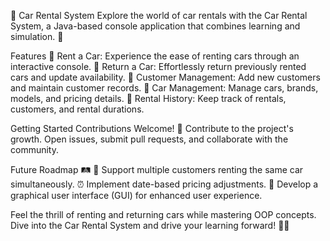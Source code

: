 🚗 Car Rental System
Explore the world of car rentals with the Car Rental System, a Java-based console application that combines learning and simulation. 🌟

Features
🚀 Rent a Car: Experience the ease of renting cars through an interactive console. 🔁 Return a Car: Effortlessly return previously rented cars and update availability. 👥 Customer Management: Add new customers and maintain customer records. 🚗 Car Management: Manage cars, brands, models, and pricing details. 📝 Rental History: Keep track of rentals, customers, and rental durations.

Getting Started
Contributions Welcome! 🎉
Contribute to the project's growth. Open issues, submit pull requests, and collaborate with the community.

Future Roadmap 🛤️
🤝 Support multiple customers renting the same car simultaneously. ⏰ Implement date-based pricing adjustments. 🎨 Develop a graphical user interface (GUI) for enhanced user experience.

Feel the thrill of renting and returning cars while mastering OOP concepts. Dive into the Car Rental System and drive your learning forward! 🚗💨
